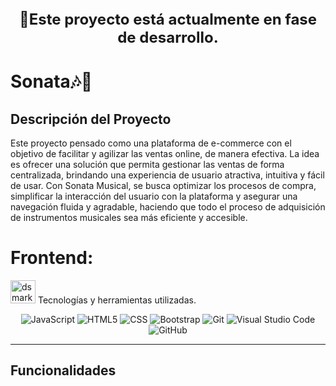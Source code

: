 <p align="center" style="font-size: 24px;">
  <strong>🚧Este proyecto está actualmente en fase de desarrollo.</strong><br>

  # Sonata🎶🎸
</p>

## Descripción del Proyecto

Este proyecto pensado como una plataforma de e-commerce con el objetivo de facilitar y agilizar las ventas online, de manera efectiva. La idea es ofrecer una solución que permita gestionar las ventas de forma centralizada, brindando una experiencia de usuario atractiva, intuitiva y fácil de usar. Con Sonata Musical, se busca optimizar los procesos de compra, simplificar la interacción del usuario con la plataforma y asegurar una navegación fluida y agradable, haciendo que todo el proceso de adquisición de instrumentos musicales sea más eficiente y accesible.


# Frontend:
<img alt="dsmark" height="37px" width="40px" src="https://c.tenor.com/P7zWdgA3E2EAAAAi/spunchbob-the-g.gif"></img> Tecnologías y herramientas utilizadas.

<div align="center">

![JavaScript](https://img.shields.io/badge/javascript-%23323330.svg?style=for-the-badge&logo=javascript&logoColor=%23F7DF1E) 
![HTML5](https://img.shields.io/badge/html5-%23E34F26.svg?style=for-the-badge&logo=html5&logoColor=white)
![CSS](https://img.shields.io/badge/css-%231572B6.svg?style=for-the-badge&logo=css3&logoColor=white)
![Bootstrap](https://img.shields.io/badge/bootstrap-%23563D7C.svg?style=for-the-badge&logo=bootstrap&logoColor=white) 
![Git](https://img.shields.io/badge/git-%23F05033.svg?style=for-the-badge&logo=git&logoColor=white) 
![Visual Studio Code](https://img.shields.io/badge/VisualStudioCode-0078d7.svg?style=for-the-badge&logo=visual-studio-code&logoColor=white) 
![GitHub](https://img.shields.io/badge/github-%23121011.svg?style=for-the-badge&logo=github&logoColor=white)

</div>

---

## Funcionalidades
